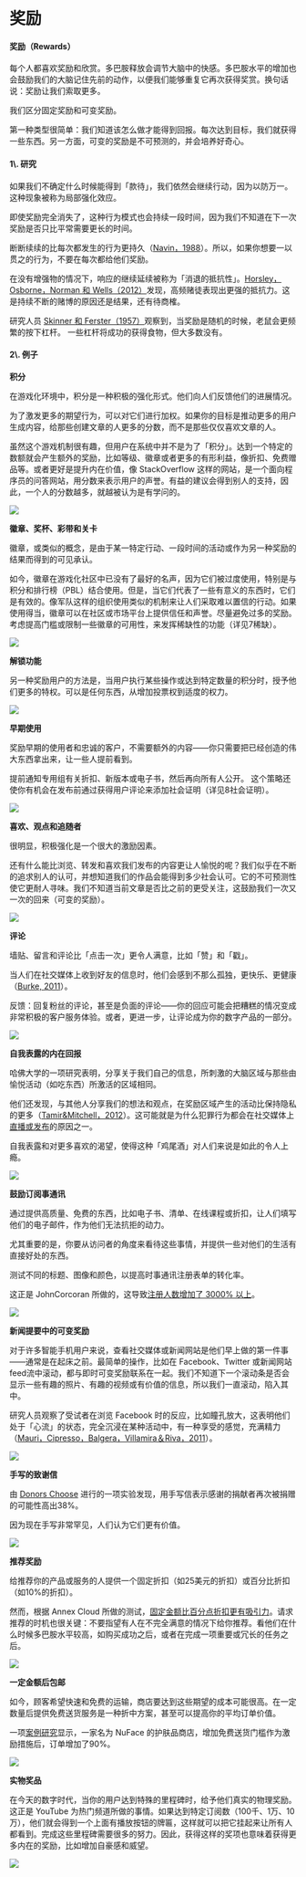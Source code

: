 # 奖励

#### 奖励（Rewards）

每个人都喜欢奖励和欣赏。多巴胺释放会调节大脑中的快感。多巴胺水平的增加也会鼓励我们的大脑记住先前的动作，以便我们能够重复它再次获得奖赏。换句话说：奖励让我们索取更多。

我们区分固定奖励和可变奖励。

第一种类型很简单：我们知道该怎么做才能得到回报。每次达到目标，我们就获得一些东西。另一方面，可变的奖励是不可预测的，并会培养好奇心。

#### 1\\. 研究

如果我们不确定什么时候能得到「款待」，我们依然会继续行动，因为以防万一。这种现象被称为局部强化效应。

即使奖励完全消失了，这种行为模式也会持续一段时间，因为我们不知道在下一次奖励是否只比平常需要更长的时间。

断断续续的比每次都发生的行为更持久（[Navin，1988](https://link.uisdc.com/?redirect=https://www.researchgate.net/publication/247408514_Behavioral_Momentum_and_the_Partial_Reinforcement_Effect "Navin，1988")）。所以，如果你想要一以贯之的行为，不要在每次都给他们奖励。

在没有增强物的情况下，响应的继续延续被称为「消退的抵抗性」。[Horsley，Osborne，Norman 和 Wells（2012）](https://link.uisdc.com/?redirect=https://www.researchgate.net/publication/221774874_High-frequency_gamblers_show_increased_resistance_to_extinction_following_partial_reinforcement "Horsley，Osborne，Norman 和 Wells（2012）")发现，高频赌徒表现出更强的抵抗力。这是持续不断的赌博的原因还是结果，还有待商榷。

研究人员 [Skinner 和 Ferster（1957）](https://link.uisdc.com/?redirect=https://books.google.ch/books?id=xctyCQAAQBAJ "Skinner 和 Ferster（1957）")观察到，当奖励是随机的时候，老鼠会更频繁的按下杠杆。 一些杠杆将成功的获得食物，但大多数没有。

#### 2\\. 例子

**积分**

在游戏化环境中，积分是一种积极的强化形式。他们向人们反馈他们的进展情况。

为了激发更多的期望行为，可以对它们进行加权。如果你的目标是推动更多的用户生成内容，给那些创建文章的人更多的分数，而不是那些仅仅喜欢文章的人。

虽然这个游戏机制很有趣，但用户在系统中并不是为了「积分」。达到一个特定的数额就会产生额外的奖励，比如等级、徽章或者更多的有形利益，像折扣、免费赠品等。或者更好是提升内在价值，像 StackOverflow 这样的网站，是一个面向程序员的问答网站，用分数来表示用户的声誉。有益的建议会得到别人的支持，因此，一个人的分数越多，就越被认为是有学问的。

![](https://qhdtc.oss-cn-chengdu.aliyuncs.com/obsidian/uisdc-xl-20180921-41.jpg)

**徽章、奖杯、彩带和关卡**

徽章，或类似的概念，是由于某一特定行动、一段时间的活动或作为另一种奖励的结果而得到的可见承认。

如今，徽章在游戏化社区中已没有了最好的名声，因为它们被过度使用，特别是与积分和排行榜（PBL）结合使用。但是，当它们代表了一些有意义的东西时，它们是有效的。像军队这样的组织使用类似的机制来让人们采取难以置信的行动。如果使用得当，徽章可以在社区或市场平台上提供信任和声誉。尽量避免过多的奖励。考虑提高门槛或限制一些徽章的可用性，来发挥稀缺性的功能（详见7稀缺）。

![](https://qhdtc.oss-cn-chengdu.aliyuncs.com/obsidian/uisdc-xl-20180921-42.jpg)

**解锁功能**

另一种奖励用户的方法是，当用户执行某些操作或达到特定数量的积分时，授予他们更多的特权。可以是任何东西，从增加投票权到适度的权力。

![](https://qhdtc.oss-cn-chengdu.aliyuncs.com/obsidian/uisdc-xl-20180921-43.jpg)

**早期使用**

奖励早期的使用者和忠诚的客户，不需要额外的内容——你只需要把已经创造的伟大东西拿出来，让一些人提前看到。

提前通知专用组有关折扣、新版本或电子书，然后再向所有人公开。 这个策略还使你有机会在发布前通过获得用户评论来添加社会证明（详见8社会证明）。

![](https://qhdtc.oss-cn-chengdu.aliyuncs.com/obsidian/uisdc-xl-20180921-44.jpg)

**喜欢、观点和追随者**

很明显，积极强化是一个很大的激励因素。

还有什么能比浏览、转发和喜欢我们发布的内容更让人愉悦的呢？我们似乎在不断的追求别人的认可，并想知道我们的作品会能得到多少社会认可。它的不可预测性使它更耐人寻味。我们不知道当前文章是否比之前的更受关注，这鼓励我们一次又一次的回来（可变的奖励）。

![](https://qhdtc.oss-cn-chengdu.aliyuncs.com/obsidian/uisdc-xl-20180921-45.jpg)

**评论**

墙贴、留言和评论比「点击一次」更令人满意，比如「赞」和「戳」。

当人们在社交媒体上收到好友的信息时，他们会感到不那么孤独，更快乐、更健康（[Burke, 2011](https://link.uisdc.com/?redirect=https://kilthub.figshare.com "Burke, 2011")）。

反馈：回复粉丝的评论，甚至是负面的评论——你的回应可能会把糟糕的情况变成非常积极的客户服务体验。或者，更进一步，让评论成为你的数字产品的一部分。

![](https://qhdtc.oss-cn-chengdu.aliyuncs.com/obsidian/uisdc-xl-20180921-46.jpg)

**自我表露的内在回报**

哈佛大学的一项研究表明，分享关于我们自己的信息，所刺激的大脑区域与那些由愉悦活动（如吃东西）所激活的区域相同。

他们还发现，与其他人分享我们的想法和观点，在奖励区域产生的活动比保持隐私的更多（[Tamir\&Mitchell，2012](https://link.uisdc.com/?redirect=https://www.ncbi.nlm.nih.gov/pmc/articles/PMC3361411/ "Tamir\&Mitchell，2012")）。这可能就是为什么犯罪行为都会在社交媒体上[直播或发布](https://link.uisdc.com/?redirect=https://www.theguardian.com/technology/2017/jan/27/rising-numbers-of-criminals-are-using-facebook-to-document-their-crimes "直播或发布")的原因之一。

自我表露和对更多喜欢的渴望，使得这种「鸡尾酒」对人们来说是如此的令人上瘾。

![](https://qhdtc.oss-cn-chengdu.aliyuncs.com/obsidian/uisdc-xl-20180921-47.jpg)

**鼓励订阅事通讯**

通过提供高质量、免费的东西，比如电子书、清单、在线课程或折扣，让人们填写他们的电子邮件，作为他们无法抗拒的动力。

尤其重要的是，你要从访问者的角度来看待这些事情，并提供一些对他们的生活有直接好处的东西。

测试不同的标题、图像和颜色，以提高时事通讯注册表单的转化率。

这正是 JohnCorcoran 所做的，这导致[注册人数增加了 3000% 以上](https://link.uisdc.com/?redirect=https://fizzle.co/sparkline/how-i-increased-my-conversion-rate "注册人数增加了 3000% 以上")。

![](https://qhdtc.oss-cn-chengdu.aliyuncs.com/obsidian/uisdc-xl-20180921-48.jpg)

**新闻提要中的可变奖励**

对于许多智能手机用户来说，查看社交媒体或新闻网站是他们早上做的第一件事——通常是在起床之前。最简单的操作，比如在 Facebook、Twitter 或新闻网站 feed流中滚动，都与即时可变奖励联系在一起。我们不知道下一个滚动条是否会显示一些有趣的照片、有趣的视频或有价值的信息，所以我们一直滚动，陷入其中。

研究人员观察了受试者在浏览 Facebook 时的反应，比如瞳孔放大，这表明他们处于「心流」的状态，完全沉浸在某种活动中，有一种享受的感觉，充满精力（[Mauri，Cipresso，Balgera，Villamira＆Riva，2011](https://link.uisdc.com/?redirect=https://www.liebertpub.com/doi/abs/10.1089/cyber.2010.0377 "Mauri，Cipresso，Balgera，Villamira＆Riva，2011")）。

![](https://qhdtc.oss-cn-chengdu.aliyuncs.com/obsidian/uisdc-xl-20180921-49.jpg)

**手写的致谢信**

由 [Donors Choose](https://link.uisdc.com/?redirect=https://www.huffingtonpost.com/dave-kerpen/the-roi-of-gratefulness_b_2022845.html "Donors Choose") 进行的一项实验发现，用手写信表示感谢的捐献者再次被捐赠的可能性高出38%。

因为现在手写非常罕见，人们认为它们更有价值。

![](https://qhdtc.oss-cn-chengdu.aliyuncs.com/obsidian/uisdc-xl-20180921-50.jpg)

**推荐奖励**

给推荐你的产品或服务的人提供一个固定折扣（如25美元的折扣）或百分比折扣（如10%的折扣）。

然而，根据 Annex Cloud 所做的测试，[固定金额比百分点折扣更有吸引力](https://link.uisdc.com/?redirect=https://www.huffingtonpost.com/dave-kerpen/the-roi-of-gratefulness_b_2022845.html "固定金额比百分点折扣更有吸引力")。请求推荐的时机也很关键：不要指望有人在不完全满意的情况下给你推荐。看他们在什么时候多巴胺水平较高，如购买成功之后，或者在完成一项重要或冗长的任务之后。

![](https://qhdtc.oss-cn-chengdu.aliyuncs.com/obsidian/uisdc-xl-20180921-53.jpg)

**一定金额后包邮**

如今，顾客希望快速和免费的运输，商店要达到这些期望的成本可能很高。在一定数量后提供免费送货服务是一种折中方案，甚至可以提高你的平均订单价值。

一项[案例研究](https://link.uisdc.com/?redirect=https://www.reddoor.biz/blog/case-study-rdi-a-b-testing-finds-that-adding-free/ "案例研究")显示，一家名为 NuFace 的护肤品商店，增加免费送货门槛作为激励措施后，订单增加了90%。

![](https://qhdtc.oss-cn-chengdu.aliyuncs.com/obsidian/uisdc-xl-20180921-51.jpg)

**实物奖品**

在今天的数字时代，当你的用户达到特殊的里程碑时，给予他们真实的物理奖励。这正是 YouTube 为热门频道所做的事情。如果达到特定订阅数（100千、1万、10万），他们就会得到一个上面有播放按钮的牌匾，这样就可以把它挂起来让所有人都看到。完成这些里程碑需要很多的努力。因此，获得这样的奖项也意味着获得更多内在的奖励，比如增加自豪感和威望。

![](https://qhdtc.oss-cn-chengdu.aliyuncs.com/obsidian/uisdc-xl-20180921-52.jpg)
